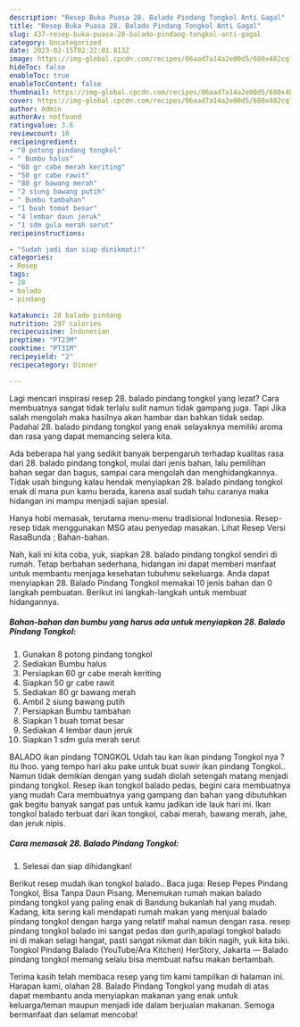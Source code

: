 ```yaml
---
description: "Resep Buka Puasa 28. Balado Pindang Tongkol Anti Gagal"
title: "Resep Buka Puasa 28. Balado Pindang Tongkol Anti Gagal"
slug: 437-resep-buka-puasa-28-balado-pindang-tongkol-anti-gagal
category: Uncategorized
date: 2023-02-15T02:22:01.813Z
image: https://img-global.cpcdn.com/recipes/06aad7a14a2e00d5/680x482cq70/28-balado-pindang-tongkol-foto-resep-utama.jpg
hideToc: false
enableToc: true
enableTocContent: false
thumbnail: https://img-global.cpcdn.com/recipes/06aad7a14a2e00d5/680x482cq70/28-balado-pindang-tongkol-foto-resep-utama.jpg
cover: https://img-global.cpcdn.com/recipes/06aad7a14a2e00d5/680x482cq70/28-balado-pindang-tongkol-foto-resep-utama.jpg
author: Admin
authorAv: notfound
ratingvalue: 3.6
reviewcount: 10
recipeingredient:
- "8 potong pindang tongkol"
- " Bumbu halus"
- "60 gr cabe merah keriting"
- "50 gr cabe rawit"
- "80 gr bawang merah"
- "2 siung bawang putih"
- " Bumbu tambahan"
- "1 buah tomat besar"
- "4 lembar daun jeruk"
- "1 sdm gula merah serut"
recipeinstructions:

- "Sudah jadi dan siap dinikmati!"
categories:
- Resep
tags:
- 28
- balado
- pindang

katakunci: 28 balado pindang 
nutrition: 297 calories
recipecuisine: Indonesian
preptime: "PT23M"
cooktime: "PT31M"
recipeyield: "2"
recipecategory: Dinner

---
```



Lagi mencari inspirasi resep 28. balado pindang tongkol yang lezat? Cara membuatnya sangat tidak terlalu sulit namun tidak gampang juga. Tapi Jika salah mengolah maka hasilnya akan hambar dan bahkan tidak sedap. Padahal 28. balado pindang tongkol yang enak selayaknya memiliki aroma dan rasa yang dapat memancing selera kita.


Ada beberapa hal yang sedikit banyak berpengaruh terhadap kualitas rasa dari 28. balado pindang tongkol, mulai dari jenis bahan, lalu pemilihan bahan segar dan bagus, sampai cara mengolah dan menghidangkannya. Tidak usah bingung kalau hendak menyiapkan 28. balado pindang tongkol enak di mana pun kamu berada, karena asal sudah tahu caranya maka hidangan ini mampu menjadi sajian spesial.

Hanya hobi memasak, terutama menu-menu tradisional Indonesia. Resep-resep tidak menggunakan MSG atau penyedap masakan. Lihat Resep Versi RasaBunda ; Bahan-bahan.


Nah, kali ini kita coba, yuk, siapkan 28. balado pindang tongkol sendiri di rumah. Tetap berbahan sederhana, hidangan ini dapat memberi manfaat untuk membantu menjaga kesehatan tubuhmu sekeluarga. Anda dapat menyiapkan 28. Balado Pindang Tongkol memakai 10 jenis bahan dan 0 langkah pembuatan. Berikut ini langkah-langkah untuk membuat hidangannya.

<!--inarticleads1-->

##### Bahan-bahan dan bumbu yang harus ada untuk menyiapkan 28. Balado Pindang Tongkol:

1. Gunakan 8 potong pindang tongkol
1. Sediakan  Bumbu halus
1. Persiapkan 60 gr cabe merah keriting
1. Siapkan 50 gr cabe rawit
1. Sediakan 80 gr bawang merah
1. Ambil 2 siung bawang putih
1. Persiapkan  Bumbu tambahan
1. Siapkan 1 buah tomat besar
1. Sediakan 4 lembar daun jeruk
1. Siapkan 1 sdm gula merah serut


BALADO ikan pindang TONGKOL Udah tau kan ikan pindang Tongkol nya ? itu lhoo. yang tempo hari aku pake untuk buat suwir ikan pindang Tongkol.. Namun tidak demikian dengan yang sudah diolah setengah matang menjadi pindang tongkol. Resep ikan tongkol balado pedas, begini cara membuatnya yang mudah Cara membuatnya yang gampang dan bahan yang dibutuhkan gak begitu banyak sangat pas untuk kamu jadikan ide lauk hari ini. Ikan tongkol balado terbuat dari ikan tongkol, cabai merah, bawang merah, jahe, dan jeruk nipis. 

<!--inarticleads2-->

##### Cara memasak 28. Balado Pindang Tongkol:


1. Selesai dan siap dihidangkan!

Berikut resep mudah ikan tongkol balado.. Baca juga: Resep Pepes Pindang Tongkol, Bisa Tanpa Daun Pisang. Menemukan rumah makan balado pindang tongkol yang paling enak di Bandung bukanlah hal yang mudah. Kadang, kita sering kali mendapati rumah makan yang menjual balado pindang tongkol dengan harga yang relatif mahal namun dengan rasa. resep pindang tongkol balado ini sangat pedas dan gurih,apalagi tongkol balado ini di makan selagi hangat, pasti sangat nikmat dan bikin nagih, yuk kita biki. Tongkol Pindang Balado (YouTube/Ara Kitchen) HerStory, Jakarta — Balado pindang tongkol memang selalu bisa membuat nafsu makan bertambah. 

Terima kasih telah membaca resep yang tim kami tampilkan di halaman ini. Harapan kami, olahan 28. Balado Pindang Tongkol yang mudah di atas dapat membantu anda menyiapkan makanan yang enak untuk keluarga/teman maupun menjadi ide dalam berjualan makanan. Semoga bermanfaat dan selamat mencoba!
